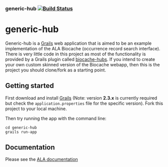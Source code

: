 ### generic-hub   [![Build Status](https://travis-ci.org/shahmanash/generic-hub-sweden.svg?branch=master)](https://travis-ci.org/shahmanash/generic-hub-sweden)
# generic-hub

Generic-hub is a [Grails](http://www.grails.org/) web application that is aimed to be an example implementation of the 
ALA Biocache (occurrence record search interface). There is very little code in this project as most of the functionality 
is provided by a Grails plugin called [biocache-hubs](http://github.com/AtlasOfLivingAustralia/biocache-hubs). If you intend to 
create your own custom skinned version of the Biocache webapp, then this is the project you should clone/fork as a starting point.

## Getting started
First download and install [Grails](http://www.grails.org/download) (Note: version **2.3.x** is currently required but check the `application.properties` file
for the specific version). Fork this project to your local machine.

Then try running the app with the command line:

    cd generic-hub
    grails run-app

## Documentation

Please see the [ALA documentation](https://github.com/AtlasOfLivingAustralia/documentation/wiki)
